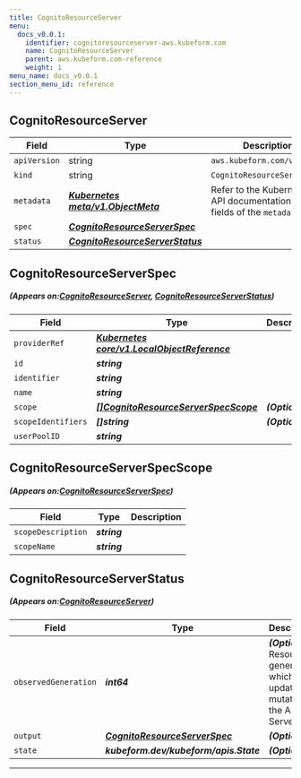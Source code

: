 ```yaml
---
title: CognitoResourceServer
menu:
  docs_v0.0.1:
    identifier: cognitoresourceserver-aws.kubeform.com
    name: CognitoResourceServer
    parent: aws.kubeform.com-reference
    weight: 1
menu_name: docs_v0.0.1
section_menu_id: reference
---
```


## CognitoResourceServer
| Field | Type | Description |
| ------ | ----- | ----------- |
| `apiVersion` | string | `aws.kubeform.com/v1alpha1` |
|    `kind` | string | `CognitoResourceServer` |
| `metadata` | ***[Kubernetes meta/v1.ObjectMeta](https://kubernetes.io/docs/reference/generated/kubernetes-api/v1.13/#objectmeta-v1-meta)***|Refer to the Kubernetes API documentation for the fields of the `metadata` field.|
| `spec` | ***[CognitoResourceServerSpec](#CognitoResourceServerSpec)***||
| `status` | ***[CognitoResourceServerStatus](#CognitoResourceServerStatus)***||
## CognitoResourceServerSpec
##### (Appears on:[CognitoResourceServer](#CognitoResourceServer), [CognitoResourceServerStatus](#CognitoResourceServerStatus))
| Field | Type | Description |
| ------ | ----- | ----------- |
| `providerRef` | ***[Kubernetes core/v1.LocalObjectReference](https://kubernetes.io/docs/reference/generated/kubernetes-api/v1.13/#localobjectreference-v1-core)***||
| `id` | ***string***||
| `identifier` | ***string***||
| `name` | ***string***||
| `scope` | ***[[]CognitoResourceServerSpecScope](#CognitoResourceServerSpecScope)***| ***(Optional)*** |
| `scopeIdentifiers` | ***[]string***| ***(Optional)*** |
| `userPoolID` | ***string***||
## CognitoResourceServerSpecScope
##### (Appears on:[CognitoResourceServerSpec](#CognitoResourceServerSpec))
| Field | Type | Description |
| ------ | ----- | ----------- |
| `scopeDescription` | ***string***||
| `scopeName` | ***string***||
## CognitoResourceServerStatus
##### (Appears on:[CognitoResourceServer](#CognitoResourceServer))
| Field | Type | Description |
| ------ | ----- | ----------- |
| `observedGeneration` | ***int64***| ***(Optional)*** Resource generation, which is updated on mutation by the API Server.|
| `output` | ***[CognitoResourceServerSpec](#CognitoResourceServerSpec)***| ***(Optional)*** |
| `state` | ***kubeform.dev/kubeform/apis.State***| ***(Optional)*** |
---
